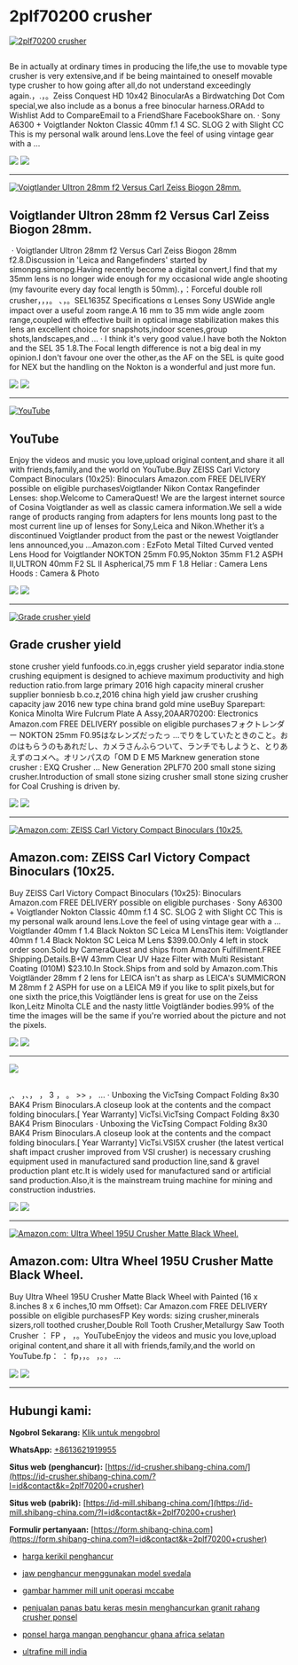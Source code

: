# 2plf70200 crusher

<a href="https://swt.shibang-china.com/?l=id&img&k=2plf70200+crusher" target="_blank">![2plf70200 crusher](http://static.shibang-china.com/all-800x300/1285.jpg)</a>

## 
Be in actually at ordinary times in producing the life,the use to movable type crusher is very extensive,and if be being maintained to oneself movable type crusher to how going after all,do not understand exceedingly again.，.，。Zeiss Conquest HD 10x42 BinocularAs a Birdwatching Dot Com special,we also include as a bonus a free binocular harness.ORAdd to Wishlist Add to CompareEmail to a FriendShare FacebookShare on.&nbsp;&#0183;&#32; Sony A6300 + Voigtlander Nokton Classic 40mm f.1 4 SC. SLOG 2 with Slight CC This is my personal walk around lens.Love the feel of using vintage gear with a …


<a href="https://whatsapp.shibangsoft.com/WhatsApp.php" target="_blank" title="WhatsApp">![](http://static.shibang-china.com/icon/whatsapp.png)</a> <a href="https://swt.shibang-china.com/?l=id&icon&k=2plf70200+crusher" target="_blank">![](http://static.shibang-china.com/icon/chat-id.png)</a>

---

<a href="https://swt.shibang-china.com/?l=id&img&k=2plf70200+crusher" target="_blank">![Voigtlander Ultron 28mm f2 Versus Carl Zeiss Biogon 28mm.](http://static.shibang-china.com/all-800x300/432.jpg)</a>

## Voigtlander Ultron 28mm f2 Versus Carl Zeiss Biogon 28mm.
&nbsp;&#0183;&#32;Voigtlander Ultron 28mm f2 Versus Carl Zeiss Biogon 28mm f2.8.Discussion in 'Leica and Rangefinders' started by simonpg.simonpg.Having recently become a digital convert,I find that my 35mm lens is no longer wide enough for my occasional wide angle shooting (my favourite every day focal length is 50mm).，：Forceful double roll crusher，，，。 、，。SEL1635Z Specifications α Lenses Sony USWide angle impact over a useful zoom range.A 16 mm to 35 mm wide angle zoom range,coupled with effective built in optical image stabilization makes this lens an excellent choice for snapshots,indoor scenes,group shots,landscapes,and …&nbsp;&#0183;&#32;I think it's very good value.I have both the Nokton and the SEL 35 1.8.The Focal length difference is not a big deal in my opinion.I don't favour one over the other,as the AF on the SEL is quite good for NEX but the handling on the Nokton is a wonderful and just more fun.


<a href="https://whatsapp.shibangsoft.com/WhatsApp.php" target="_blank" title="WhatsApp">![](http://static.shibang-china.com/icon/whatsapp.png)</a> <a href="https://swt.shibang-china.com/?l=id&icon&k=2plf70200+crusher" target="_blank">![](http://static.shibang-china.com/icon/chat-id.png)</a>

---

<a href="https://swt.shibang-china.com/?l=id&img&k=2plf70200+crusher" target="_blank">![YouTube](http://static.shibang-china.com/all-800x300/1189.jpg)</a>

## YouTube
Enjoy the videos and music you love,upload original content,and share it all with friends,family,and the world on YouTube.Buy ZEISS Carl Victory Compact Binoculars (10x25): Binoculars Amazon.com FREE DELIVERY possible on eligible purchasesVoigtlander Nikon Contax Rangefinder Lenses: shop.Welcome to CameraQuest! We are the largest internet source of Cosina Voigtlander as well as classic camera information.We sell a wide range of products ranging from adapters for lens mounts long past to the most current line up of lenses for Sony,Leica and Nikon.Whether it’s a discontinued Voigtlander product from the past or the newest Voigtlander lens announced,you …Amazon.com : EzFoto Metal Tilted Curved vented Lens Hood for Voigtlander NOKTON 25mm F0.95,Nokton 35mm F1.2 ASPH II,ULTRON 40mm F2 SL II Aspherical,75 mm F 1.8 Heliar : Camera Lens Hoods : Camera &amp; Photo


<a href="https://whatsapp.shibangsoft.com/WhatsApp.php" target="_blank" title="WhatsApp">![](http://static.shibang-china.com/icon/whatsapp.png)</a> <a href="https://swt.shibang-china.com/?l=id&icon&k=2plf70200+crusher" target="_blank">![](http://static.shibang-china.com/icon/chat-id.png)</a>

---

<a href="https://swt.shibang-china.com/?l=id&img&k=2plf70200+crusher" target="_blank">![Grade crusher yield](http://static.shibang-china.com/all-800x300/831.jpg)</a>

## Grade crusher yield
stone crusher yield funfoods.co.in,eggs crusher yield separator india.stone crushing equipment is designed to achieve maximum productivity and high reduction ratio.from large primary 2016 high capacity mineral crusher supplier bonniesb b.co.z,2016 china high yield jaw crusher crushing capacity jaw 2016 new type china brand gold mine useBuy Sparepart: Konica Minolta Wire Fulcrum Plate A Assy,20AAR70200: Electronics Amazon.com FREE DELIVERY possible on eligible purchasesフォクトレンダー NOKTON 25mm F0.95はなレンズだったっ …でりをしていたときのこと。おのはもらうのもあれだし、カメラさんふらついて、ランチでもしようと、とりあえずのコメへ。オリンパスの「OM D E M5 Marknew generation stone crusher : EXQ Crusher … New Generation 2PLF70 200 small stone sizing crusher.Introduction of small stone sizing crusher small stone sizing crusher for Coal Crushing is driven by.


<a href="https://whatsapp.shibangsoft.com/WhatsApp.php" target="_blank" title="WhatsApp">![](http://static.shibang-china.com/icon/whatsapp.png)</a> <a href="https://swt.shibang-china.com/?l=id&icon&k=2plf70200+crusher" target="_blank">![](http://static.shibang-china.com/icon/chat-id.png)</a>

---

<a href="https://swt.shibang-china.com/?l=id&img&k=2plf70200+crusher" target="_blank">![Amazon.com: ZEISS Carl Victory Compact Binoculars (10x25.](http://static.shibang-china.com/all-800x300/675.jpg)</a>

## Amazon.com: ZEISS Carl Victory Compact Binoculars (10x25.
Buy ZEISS Carl Victory Compact Binoculars (10x25): Binoculars Amazon.com FREE DELIVERY possible on eligible purchases&nbsp;&#0183;&#32; Sony A6300 + Voigtlander Nokton Classic 40mm f.1 4 SC. SLOG 2 with Slight CC This is my personal walk around lens.Love the feel of using vintage gear with a …Voigtlander 40mm f 1.4 Black Nokton SC Leica M LensThis item: Voigtlander 40mm f 1.4 Black Nokton SC Leica M Lens $399.00.Only 4 left in stock order soon.Sold by CameraQuest and ships from Amazon Fulfillment.FREE Shipping.Details.B+W 43mm Clear UV Haze Filter with Multi Resistant Coating (010M) $23.10.In Stock.Ships from and sold by Amazon.com.This Voigtl&#228;nder 28mm f 2 lens for LEICA isn't as sharp as LEICA's SUMMICRON M 28mm f 2 ASPH for use on a LEICA M9 if you like to split pixels,but for one sixth the price,this Voigtl&#228;nder lens is great for use on the Zeiss Ikon,Leitz Minolta CLE and the nasty little Voigtl&#228;nder bodies.99% of the time the images will be the same if you're worried about the picture and not the pixels.


<a href="https://whatsapp.shibangsoft.com/WhatsApp.php" target="_blank" title="WhatsApp">![](http://static.shibang-china.com/icon/whatsapp.png)</a> <a href="https://swt.shibang-china.com/?l=id&icon&k=2plf70200+crusher" target="_blank">![](http://static.shibang-china.com/icon/chat-id.png)</a>

---

<a href="https://swt.shibang-china.com/?l=id&img&k=2plf70200+crusher" target="_blank">![](http://static.shibang-china.com/all-800x300/830.jpg)</a>

## 
,、 ，、， ， 3 ， 。 &gt;&gt; ， …&nbsp;&#0183;&#32;Unboxing the VicTsing Compact Folding 8x30 BAK4 Prism Binoculars.A closeup look at the contents and the compact folding binoculars.[ Year Warranty] VicTsi.VicTsing Compact Folding 8x30 BAK4 Prism Binoculars&nbsp;&#0183;&#32;Unboxing the VicTsing Compact Folding 8x30 BAK4 Prism Binoculars.A closeup look at the contents and the compact folding binoculars.[ Year Warranty] VicTsi.VSI5X crusher (the latest vertical shaft impact crusher improved from VSI crusher) is necessary crushing equipment used in manufactured sand production line,sand &amp; gravel production plant etc.It is widely used for manufactured sand or artificial sand production.Also,it is the mainstream truing machine for mining and construction industries.


<a href="https://whatsapp.shibangsoft.com/WhatsApp.php" target="_blank" title="WhatsApp">![](http://static.shibang-china.com/icon/whatsapp.png)</a> <a href="https://swt.shibang-china.com/?l=id&icon&k=2plf70200+crusher" target="_blank">![](http://static.shibang-china.com/icon/chat-id.png)</a>

---

<a href="https://swt.shibang-china.com/?l=id&img&k=2plf70200+crusher" target="_blank">![Amazon.com: Ultra Wheel 195U Crusher Matte Black Wheel.](http://static.shibang-china.com/all-800x300/974.jpg)</a>

## Amazon.com: Ultra Wheel 195U Crusher Matte Black Wheel.
Buy Ultra Wheel 195U Crusher Matte Black Wheel with Painted (16 x 8.inches 8 x 6 inches,10 mm Offset): Car Amazon.com FREE DELIVERY possible on eligible purchasesFP Key words: sizing crusher,minerals sizers,roll toothed crusher,Double Roll Tooth Crusher,Metallurgy Saw Tooth Crusher ： FP ， ，。YouTubeEnjoy the videos and music you love,upload original content,and share it all with friends,family,and the world on YouTube.fp： ： fp，，。 ，。， …


<a href="https://whatsapp.shibangsoft.com/WhatsApp.php" target="_blank" title="WhatsApp">![](http://static.shibang-china.com/icon/whatsapp.png)</a> <a href="https://swt.shibang-china.com/?l=id&icon&k=2plf70200+crusher" target="_blank">![](http://static.shibang-china.com/icon/chat-id.png)</a>

---
## Hubungi kami:

**Ngobrol Sekarang:** [Klik untuk mengobrol](https://swt.shibang-china.com?l=id&contact&k=2plf70200+crusher)

**WhatsApp:**  [+8613621919955](https://whatsapp.shibangsoft.com/WhatsApp.php)

**Situs web (penghancur):** [https://id-crusher.shibang-china.com/](https://id-crusher.shibang-china.com/?l=id&contact&k=2plf70200+crusher)

**Situs web (pabrik):** [https://id-mill.shibang-china.com/](https://id-mill.shibang-china.com/?l=id&contact&k=2plf70200+crusher)

**Formulir pertanyaan:** [https://form.shibang-china.com](https://form.shibang-china.com?l=id&contact&k=2plf70200+crusher)

* [harga kerikil penghancur](../41/harga%20kerikil%20penghancur.md)

* [jaw penghancur menggunakan model svedala](../41/jaw%20penghancur%20menggunakan%20model%20svedala.md)

* [gambar hammer mill unit operasi mccabe](../48/gambar%20hammer%20mill%20unit%20operasi%20mccabe.md)

* [penjualan panas batu keras mesin menghancurkan granit rahang crusher ponsel](../48/penjualan%20panas%20batu%20keras%20mesin%20menghancurkan%20granit%20rahang%20crusher%20ponsel.md)

* [ponsel harga mangan penghancur ghana africa selatan](../42/ponsel%20harga%20mangan%20penghancur%20ghana%20africa%20selatan.md)

* [ultrafine mill india](../43/ultrafine%20mill%20india.md)